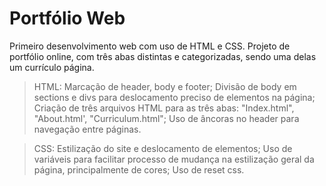 # Portfólio Web

Primeiro desenvolvimento web com uso de HTML e CSS. Projeto de portfólio online, com três abas distintas e categorizadas, sendo uma delas um currículo página.

> HTML: Marcação de header, body e footer; Divisão de body em sections e divs para deslocamento preciso de elementos na página; Criação de três arquivos HTML para as três abas: "Index.html", "About.html', "Curriculum.html"; Uso de âncoras no header para navegação entre páginas.

> CSS: Estilização do site e deslocamento de elementos; Uso de variáveis para facilitar processo de mudança na estilização geral da página, principalmente de cores; Uso de reset css.
